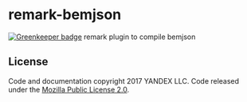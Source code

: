 # remark-bemjson

[![Greenkeeper badge](https://badges.greenkeeper.io/birhoff/remark-bemjson.svg)](https://greenkeeper.io/)
remark plugin to compile bemjson

License
-------

Code and documentation copyright 2017 YANDEX LLC. Code released under the [Mozilla Public License 2.0](LICENSE.txt).

